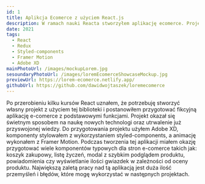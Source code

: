 ```yaml
---
id: 1
title: Aplikcja Ecomerce z użyciem React.js
description: W ramach nauki Reacta stworzyłem aplikację ecomerce. Projekt okazał się świetnym sposobem na poszerzenie swoich umiejętności.
date: 2021
tags:
  - React
  - Redux
  - Styled-components
  - Framer Motion
  - Adobe XD
mainPhotoUrl: /images/mockupLorem.jpg
sesoundaryPhotoUrl: /images/loremEcomerceShowcaseMockup.jpg
previewUrl: https://lorem-ecomerce.netlify.app/
githubUrl: https://github.com/dawidwojtaszek/loremecomerce
---
```


Po przerobieniu kilku kursów React uznałem, że potrzebuję stworzyć własny projekt z użyciem tej biblioteki i postanowiłem przygotować fikcyjną aplikację e-comerce z podstawowymi funkcjami. Projekt okazał się świetnym sposobem na naukę nowych technologi oraz utrwalenie już przyswojonej wiedzy. Do przygotowania projektu użyłem Adobe XD, komponenty stylowałem z wykorzystaniem styled-components, a animację wykonałem z Framer Motion. Podczas tworzenia tej aplikacji miałem okazję przygotować wiele komponentów typowych dla stron e-comerce takich jak: koszyk zakupowy, listę życzeń, modal z szybkim podglądem produktu, powiadomienia czy wyświetlanie ilości gwiazdek w zależności od oceny produktu. Największą zaletą pracy nad tą aplikacją jest duża ilość przemyśleń i błędów, które mogę wykorzystać w następnych projektach.
